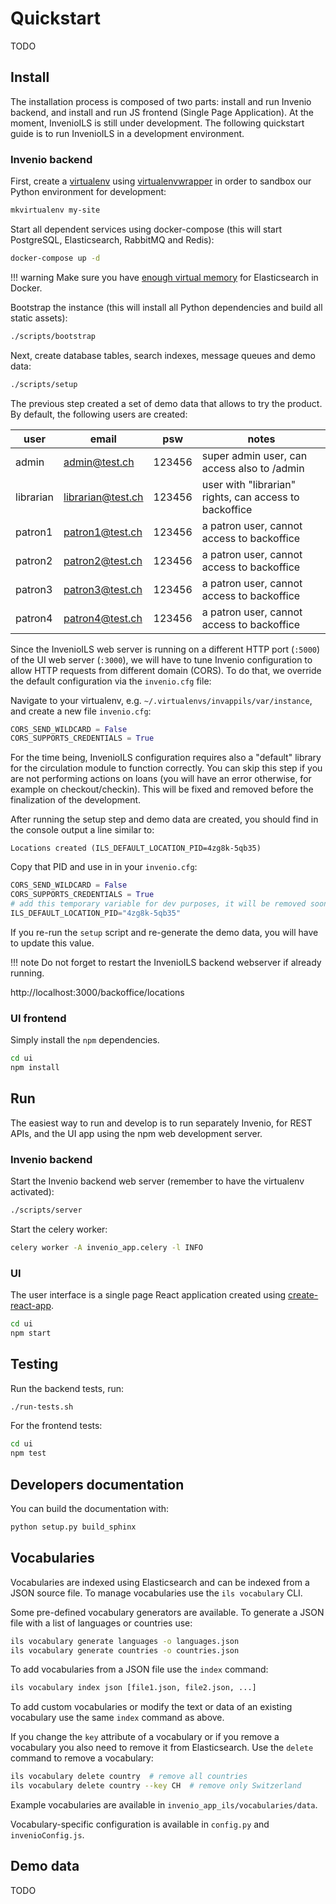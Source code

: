 # Quickstart

TODO

## Install

The installation process is composed of two parts: install and run Invenio backend, and install and run JS frontend (Single Page Application).
At the moment, InvenioILS is still under development. The following quickstart guide is to run InvenioILS in a development environment.

### Invenio backend

First, create a [virtualenv](https://virtualenv.pypa.io/en/stable/installation/) using [virtualenvwrapper](https://virtualenvwrapper.readthedocs.io/en/latest/install.html)
in order to sandbox our Python environment for development:

```bash
mkvirtualenv my-site
```

Start all dependent services using docker-compose (this will start PostgreSQL, Elasticsearch, RabbitMQ and Redis):

```bash
docker-compose up -d
```

!!! warning
    Make sure you have [enough virtual memory](https://www.elastic.co/guide/en/elasticsearch/reference/current/docker.html#docker-cli-run-prod-mode) for Elasticsearch in Docker.

Bootstrap the instance (this will install all Python dependencies and build all static assets):

```bash
./scripts/bootstrap
```

Next, create database tables, search indexes, message queues and demo data:

```bash
./scripts/setup
```

The previous step created a set of demo data that allows to try the product. By default, the following users are created:

| user | email | psw | notes |
| - | - | - | - |
| admin | admin@test.ch | 123456 | super admin user, can access also to /admin |
| librarian | librarian@test.ch | 123456 | user with "librarian" rights, can access to backoffice |
| patron1 | patron1@test.ch | 123456 | a patron user, cannot access to backoffice |
| patron2 | patron2@test.ch | 123456 | a patron user, cannot access to backoffice |
| patron3 | patron3@test.ch | 123456 | a patron user, cannot access to backoffice |
| patron4 | patron4@test.ch | 123456 | a patron user, cannot access to backoffice |

Since the InvenioILS web server is running on a different HTTP port (`:5000`) of the UI web server (`:3000`), we will have to tune Invenio configuration
to allow HTTP requests from different domain (CORS). To do that, we override the default configuration via the `invenio.cfg` file:

Navigate to your virtualenv, e.g. `~/.virtualenvs/invappils/var/instance`, and create a new file `invenio.cfg`:

```python
CORS_SEND_WILDCARD = False
CORS_SUPPORTS_CREDENTIALS = True
```

For the time being, InvenioILS configuration requires also a "default" library for the circulation module to function correctly.
You can skip this step if you are not performing actions on loans (you will have an error otherwise, for example on checkout/checkin).
This will be fixed and removed before the finalization of the development.

After running the setup step and demo data are created, you should find in the console output a line similar to:

```console
Locations created (ILS_DEFAULT_LOCATION_PID=4zg8k-5qb35)
```

Copy that PID and use in in your `invenio.cfg`:

```python
CORS_SEND_WILDCARD = False
CORS_SUPPORTS_CREDENTIALS = True
# add this temporary variable for dev purposes, it will be removed soon
ILS_DEFAULT_LOCATION_PID="4zg8k-5qb35"
```

If you re-run the `setup` script and re-generate the demo data, you will have to update this value.

!!! note
    Do not forget to restart the InvenioILS backend webserver if already running.


http://localhost:3000/backoffice/locations

### UI frontend

Simply install the `npm` dependencies.

```bash
cd ui
npm install
```

## Run

The easiest way to run and develop is to run separately Invenio, for REST APIs, and the UI app using the npm web development server.

### Invenio backend

Start the Invenio backend web server (remember to have the virtualenv activated):

```bash
./scripts/server
```

Start the celery worker:

```bash
celery worker -A invenio_app.celery -l INFO
```

### UI

The user interface is a single page React application created using [create-react-app](https://facebook.github.io/create-react-app/).

```bash
cd ui
npm start
```

## Testing

Run the backend tests, run:

```bash
./run-tests.sh
```

For the frontend tests:
```bash
cd ui
npm test
```

## Developers documentation

You can build the documentation with:

```bash
python setup.py build_sphinx
```

## Vocabularies

Vocabularies are indexed using Elasticsearch and can be indexed from a JSON
source file. To manage vocabularies use the ``ils vocabulary`` CLI.

Some pre-defined vocabulary generators are available. To generate a JSON file
with a list of languages or countries use:

```bash
ils vocabulary generate languages -o languages.json
ils vocabulary generate countries -o countries.json
```

To add vocabularies from a JSON file use the ``index`` command:

```bash
ils vocabulary index json [file1.json, file2.json, ...]
```

To add custom vocabularies or modify the text or data of an existing vocabulary
use the same ``index`` command as above.

If you change the ``key`` attribute of a vocabulary or if you remove a vocabulary
you also need to remove it from Elasticsearch. Use the ``delete`` command to
remove a vocabulary:

```bash
ils vocabulary delete country  # remove all countries
ils vocabulary delete country --key CH  # remove only Switzerland
```

Example vocabularies are available in ``invenio_app_ils/vocabularies/data``.

Vocabulary-specific configuration is available in ``config.py`` and ``invenioConfig.js``.

## Demo data

TODO
